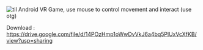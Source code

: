 ![til](./ezgif-156bcd08a6adc6.gif)
Android VR Game, use mouse to control movement and interact (use otg)


Download :
https://drive.google.com/file/d/14POzHmp1oWwDvVkJ6a4bq5PlUxVcXfKB/view?usp=sharing
